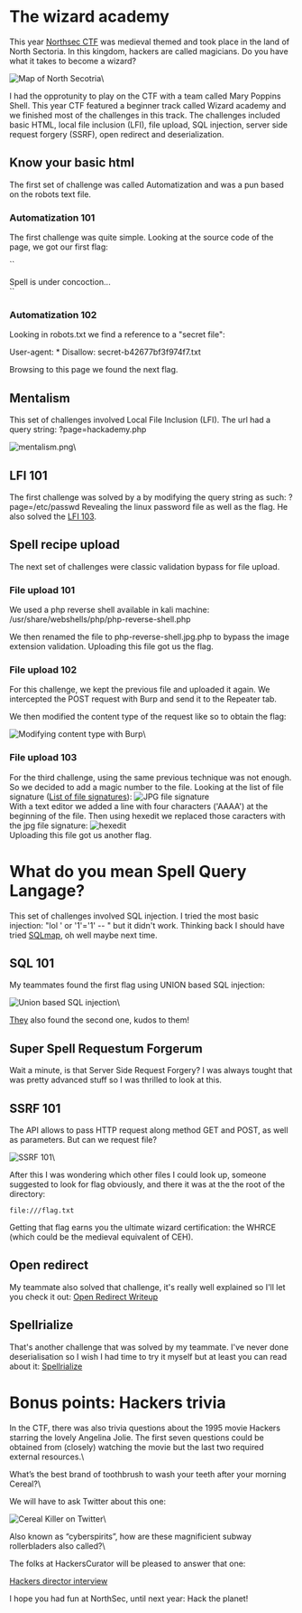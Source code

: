 # The wizard academy

This year [Northsec CTF](https://www.youtube.com/watch?v=wJpInBMBSkg) was medieval themed and took place in the land of North Sectoria. In this kingdom, hackers are called magicians. Do you have what it takes to become a wizard?

![Map of North Secotria](/will-hack-for-coffee/assets/images/map-north-sectoria.png)\

I had the opprotunity to play on the CTF with a team called Mary Poppins Shell. This year CTF featured a beginner track called Wizard academy and we finished most of the challenges in this track. The challenges included basic HTML, local file inclusion (LFI), file upload, SQL injection, server side request forgery (SSRF), open redirect and deserialization. 

## Know your basic html

The first set of challenge was called Automatization and was a pun based on the robots text file.

### Automatization 101
The first challenge was quite simple. Looking at the source code of the page, we got our first flag:

``
<!DOCTYPE html>
<html>
    <head>
        <title>Wizard Hackademy</title>
    </head>
    <body>
        <!-- FLAG-c8dd29f9a87f32792f72de7cbe9f9e8c (1/2) -->
        <div class="container">
            Spell is under concoction...
        </div>
    </body>
</html>
``

### Automatization 102
Looking in robots.txt we find a reference to a "secret file":

User-agent: *
Disallow: secret-b42677bf3f974f7.txt

Browsing to this page we found the next flag.

## Mentalism

This set of challenges involved Local File Inclusion (LFI). The url had a query string: ?page=hackademy.php

![mentalism.png](/will-hack-for-coffee/assets/images/mentalism101.png)\

## LFI 101

The first challenge was solved by a  by modifying the query string as such:
?page=/etc/passwd
Revealing the linux password file as well as the flag. He also solved the [LFI 103](https://erichogue.ca/2021/05/NorthSec2021WriteupMentalism/#mentalism-103).

## Spell recipe upload

The next set of challenges were classic validation bypass for file upload. 

### File upload 101 

We used a php reverse shell available in kali machine:
/usr/share/webshells/php/php-reverse-shell.php

We then renamed the file to php-reverse-shell.jpg.php to bypass the image extension validation. Uploading this file got us the flag.

### File upload 102

For this challenge, we kept the previous file and uploaded it again. We intercepted the POST request with Burp and send it to the Repeater tab.

We then modified the content type of the request like so to obtain the flag:

![Modifying content type with Burp](/will-hack-for-coffee/assets/images/file-upload102.png)\

### File upload 103

For the third challenge, using the same previous technique was not enough. So we decided to add a magic number to the file. Looking at the list of file signature ([List of file signatures](https://en.wikipedia.org/wiki/List_of_file_signatures)):
![JPG file signature](/will-hack-for-coffee/assets/images/jpg-file-signature.png)\
With a text editor we added a line with four characters ('AAAA') at the beginning of the file. Then using hexedit we replaced those caracters with the jpg file signature:
![hexedit](/will-hack-for-coffee/assets/images/hexedit.png)\
Uploading this file got us another flag.

# What do you mean Spell Query Langage?

This set of challenges involved SQL injection. I tried the most basic injection: "lol ' or '1'='1' -- " but it didn't work. Thinking back I should have tried [SQLmap](https://lolkatz.github.io/will-hack-for-coffee/2021/03/15/full-database-exfiltration-oneliner.html), oh well maybe next time. 

## SQL 101

My teammates found the first flag using UNION based SQL injection:

![Union based SQL injection](/will-hack-for-coffee/assets/images/sql-injection.png)\

[They](https://erichogue.ca/2021/05/NorthSec2021WriteupSpellQueryLanguage/#flag-1) also found the second one, kudos to them!

## Super Spell Requestum Forgerum

Wait a minute, is that Server Side Request Forgery? I was always tought that was pretty advanced stuff so I was thrilled to look at this.

## SSRF 101

The API allows to pass HTTP request along method GET and POST, as well as parameters. But can we request file?

![SSRF 101](/will-hack-for-coffee/assets/images/ssrf-passwd.png)\

After this I was wondering which other files I could look up, someone suggested to look for flag obviously, and there it was at the the root of the directory:

``
file:///flag.txt
``

Getting that flag earns you the ultimate wizard certification: the WHRCE (which could be the medieval equivalent of CEH).

## Open redirect

My teammate also solved that challenge, it's really well explained so I'll let you check it out:
[Open Redirect Writeup](https://erichogue.ca/2021/05/NorthSec2021WriteupOpenRedirect/)

## Spellrialize

That's another challenge that was solved by my teammate. I've never done deserialisation so I wish I had time to try it myself but at least you can read about it: [Spellrialize](https://erichogue.ca/2021/05/NorthSec2021WriteupSpellrialize/)

# Bonus points: Hackers trivia

In the CTF, there was also trivia questions about the 1995 movie Hackers starring the lovely Angelina Jolie. The first seven questions could be obtained from (closely) watching the movie but the last two required external resources.\

What’s the best brand of toothbrush to wash your teeth after your morning Cereal?\ 

We will have to ask Twitter about this one:

![Cereal Killer on Twitter](/will-hack-for-coffee/assets/images/ceralKillerToothbrush.png)\

Also known as “cyberspirits”, how are these magnificient subway rollerbladers also called?\ 

The folks at HackersCurator will be pleased to answer that one:

[Hackers director interview](/will-hack-for-coffee/assets/images/https://youtu.be/ZpMVgNNZDPw?t=1431)

I hope you had fun at NorthSec, until next year: Hack the planet!




